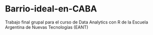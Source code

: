 # Barrio-ideal-en-CABA
Trabajo final grupal para el curso de Data Analytics con R de la Escuela Argentina de Nuevas Tecnologías (EANT)
